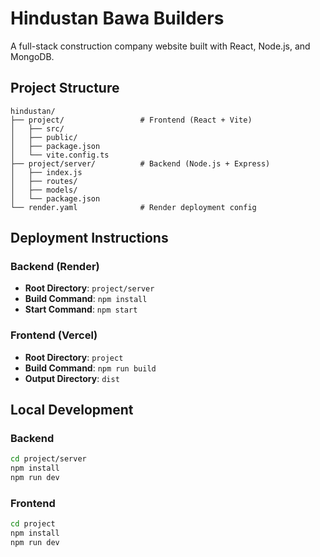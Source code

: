 # Hindustan Bawa Builders

A full-stack construction company website built with React, Node.js, and MongoDB.

## Project Structure

```
hindustan/
├── project/                 # Frontend (React + Vite)
│   ├── src/
│   ├── public/
│   ├── package.json
│   └── vite.config.ts
├── project/server/          # Backend (Node.js + Express)
│   ├── index.js
│   ├── routes/
│   ├── models/
│   └── package.json
└── render.yaml              # Render deployment config
```

## Deployment Instructions

### Backend (Render)
- **Root Directory**: `project/server`
- **Build Command**: `npm install`
- **Start Command**: `npm start`

### Frontend (Vercel)
- **Root Directory**: `project`
- **Build Command**: `npm run build`
- **Output Directory**: `dist`



## Local Development

### Backend
```bash
cd project/server
npm install
npm run dev
```

### Frontend
```bash
cd project
npm install
npm run dev
``` 

